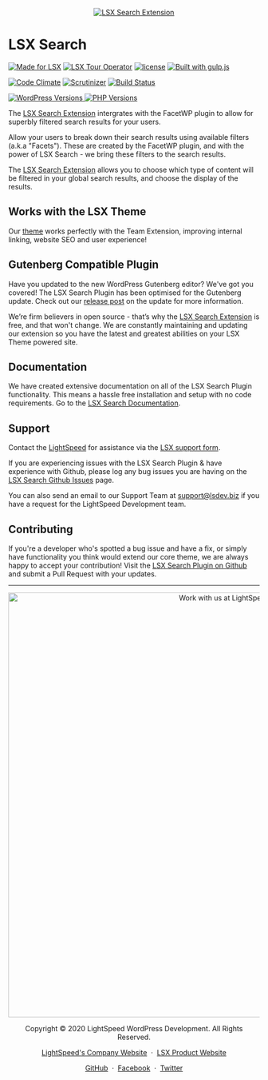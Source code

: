 <p align="center"><a target="_blank" href="https://www.lsdev.biz/lsx/extensions/search/"><img src="https://www.lsdev.biz/lsx/wp-content/uploads/2020/09/lsx-search-banner-1544-500.jpg" alt="LSX Search Extension"></a>
</p>
<h1 align="left">LSX Search</h1>

<p align="left">
  <a href="https://lsx.lsdev.biz/"><img src="https://www.lsdev.biz/lsx/wp-content/uploads/2019/06/Designed-for-LSX-Theme-blue.png" alt="Made for LSX"></a>
	<a href="https://lsdev.biz/lsx/extensions/tour-operator/"><img src="https://www.lsdev.biz/lsx/wp-content/uploads/2019/06/Designed-for-Tour-Operator-plugin-1098ad.png" alt="LSX Tour Operator"></a>
  <a href="https://www.gnu.org/licenses/gpl-3.0.en.html"><img src="https://poser.pugx.org/woocommerce/woocommerce/license" alt="license"></a>
  <a href="http://gulpjs.com/"><img src="https://img.shields.io/badge/built%20with-gulp.js-green.svg" alt="Built with gulp.js"></a> 
</p>
<p align="left">
    <a href="https://codeclimate.com/github/lightspeeddevelopment/lsx-search/"><img src="https://codeclimate.com/github/lightspeeddevelopment/lsx-search/badges/gpa.svg" alt="Code Climate"></a>
    <a href="https://scrutinizer-ci.com/g/lightspeeddevelopment/lsx-search/?branch=master"><img src="https://scrutinizer-ci.com/g/lightspeeddevelopment/lsx-search/badges/quality-score.png?b=master" alt="Scrutinizer"></a>
    <a href="https://travis-ci.org/lightspeeddevelopment/lsx-search/"><img src="https://travis-ci.org/lightspeeddevelopment/lsx-search.svg?branch=master" alt="Build Status"></a>
</p>
<p align="left">
	<a href="https://wordpress.org/" target="_blank">
		<img src="https://img.shields.io/static/v1?label=&message=5.0+-+5.5&color=blue&style=flat-square&logo=wordpress&logoColor=white" alt="WordPress Versions">
	</a>
	<a href="https://www.php.net/" target="_blank">
		<img src="https://img.shields.io/static/v1?label=&message=5.6+-+7.3&color=777bb4&style=flat-square&logo=php&logoColor=white" alt="PHP Versions">
	</a>
</p>

The [LSX Search Extension](https://www.lsdev.biz/lsx//extensions/lsx-search/) intergrates with the FacetWP plugin to allow for superbly filtered search results for your users. 

Allow your users to break down their search results using available filters (a.k.a "Facets"). These are created by the FacetWP plugin, and with the power of LSX Search - we bring these filters to the search results. 

The [LSX Search Extension](https://www.lsdev.biz/lsx//extensions/lsx-search/) allows you to choose which type of content will be filtered in your global search results, and choose the display of the results. 

## Works with the LSX Theme
Our  [theme](https://www.lsdev.biz/lsx/) works perfectly with the Team Extension, improving internal linking, website SEO and user experience! 

## Gutenberg Compatible Plugin
Have you updated to the new WordPress Gutenberg editor? We've got you covered! The LSX Search Plugin has been optimised for the Gutenberg update. Check out our [release post](https://lsdev.biz/lsx-blocks-available-on-wordpress-org/) on the update for more information.

We’re firm believers in open source - that’s why the [LSX Search Extension](https://www.lsdev.biz/lsx/extensions/lsx-search/) is free, and that won't change. We are constantly maintaining and updating our extension so you have the latest and greatest abilities on your LSX Theme powered site. 

## Documentation

We have created extensive documentation on all of the LSX Search Plugin functionality. This means a hassle free installation and setup with no code requirements. Go to the [LSX Search Documentation](https://www.lsdev.biz/lsx/documentation/lsx-extensions/lsx-search/).

## Support

Contact the [LightSpeed](https://lsdev.biz/) for assistance via the [LSX support form](https://www.lsdev.biz/lsx/support/).

If you are experiencing issues with the LSX Search Plugin & have experience with Github, please log any bug issues you are having on the [LSX Search Github Issues](https://github.com/lightspeeddevelopment/lsx-search/issues/) page.

You can also send an email to our Support Team at [support@lsdev.biz](mailto:support@lsdev.biz) if you have a request for the LightSpeed Development team.

## Contributing

If you're a developer who's spotted a bug issue and have a fix, or simply have functionality you think would extend our core theme, we are always happy to accept your contribution! Visit the [LSX Search Plugin on Github](https://github.com/lightspeeddevelopment/lsx-search/) and submit a Pull Request with your updates.

---
<p align="center">
  <a href="https://www.lsdev.biz/contact/"><img src="https://www.lsdev.biz/wp-content/uploads/2020/02/work-with-lightspeed.png" width="850" alt="Work with us at LightSpeed"></a>
</p>
<p align="center">
  Copyright © 2020 LightSpeed WordPress Development. All Rights Reserved.
</p>
<p align="center">
  <a href="https://www.lsdev.biz">LightSpeed's Company Website</a> &nbsp;&middot;&nbsp;
  <a href="https://www.lsdev.biz/lsx/">LSX Product Website</a>
</p>
<p align="center">
  <a href="https://github.com/lightspeeddevelopment">GitHub</a> &nbsp;&middot;&nbsp;
  <a href="https://facebook.com/lightspeedwordpressdevelopment">Facebook</a> &nbsp;&middot;&nbsp;
  <a href="https://twitter.com/lightspeedwp">Twitter</a>
</p>


